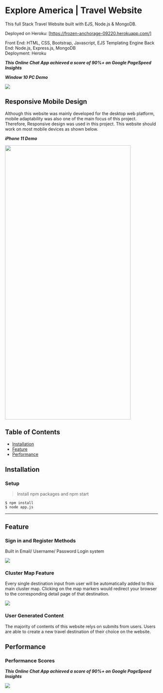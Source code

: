 # Explore America | Travel Website

This full Stack Travel Website built with EJS, Node.js & MongoDB.

Deployed on Heroku: [https://frozen-anchorage-09220.herokuapp.com/]

Front End: HTML, CSS, Bootstrap, Javascript, EJS Templating Engine
Back End: Node.js, Express.js, MongoDB  
Deployment: Heroku  

***This Online Chat App achieved a score of 90%+ on Google PageSpeed Insights***

***Window 10 PC Demo***

<img src="https://github.com/jeffylau50/ExploreAmericaWebsite/blob/master/demo/EAPCdemo.gif"/>


## Responsive Mobile Design

Although this website was mainly developed for the desktop web platform, mobile adaptability was also one of the main focus of this project. Therefore, Responsive design was used in this project. This website should work on most mobile devices as shown below.

***iPhone 11 Demo***

<img src="https://github.com/jeffylau50/ExploreAmericaWebsite/blob/master/demo/EAmobileDemo.gif" width="414" height="900"/>

## Table of Contents

- [Installation](#installation)
- [Feature](#feature)
- [Performance](#Performance)

## Installation  
  
### Setup

> Install npm packages and npm start

```shell
$ npm install
$ node app.js

```

---

## Feature

### Sign in and Register Methods

Built in Email/ Username/ Password Login system

<img src="https://github.com/jeffylau50/ExploreAmericaWebsite/blob/master/demo/EAregisterDemo.gif"/>

### Cluster Map Feature

Every single destination input from user will be automatically added to this main cluster map. Clicking on the map markers would redirect your browser to the corresponding detail page of that destination.

<img src="https://github.com/jeffylau50/ExploreAmericaWebsite/blob/master/demo/mapDemo.gif"/>

### User Generated Content

The majority of contents of this website relys on submits from users. Users are able to create a new travel destination of their choice on the website. 


## Performance


### Performance Scores

***This Online Chat App achieved a score of 90%+ on Google PageSpeed Insights***

<img src="https://github.com/jeffylau50/ExploreAmericaWebsite/blob/master/demo/testResult.PNG"/>
